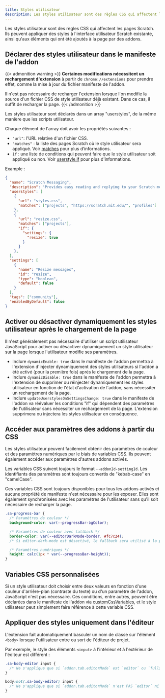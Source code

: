 ```yaml
---
title: Styles utilisateur
description: Les styles utilisateur sont des règles CSS qui affectent les pages Scratch. Ils peuvent appliquer des styles à l'interface utilisateur Scratch existante, ainsi qu'aux éléments qui ont été ajoutés à la page par des addons.
---
```


Les styles utilisateur sont des règles CSS qui affectent les pages Scratch. Ils peuvent appliquer des styles à l'interface utilisateur Scratch existante, ainsi qu'aux éléments qui ont été ajoutés à la page par des addons.


## Déclarer des styles utilisateur dans le manifeste de l'addon

{{< admonition warning >}}
**Certaines modifications nécessitent un rechargement d'extension** à partir de `chrome://extensions` pour prendre effet, comme la mise à jour du fichier manifeste de l'addon.

Il n'est pas nécessaire de recharger l'extension lorsque l'on modifie la source d'un fichier CSS de style utilisateur déjà existant. Dans ce cas, il suffit de recharger la page.
{{< /admonition >}}

Les styles utilisateur sont déclarés dans un array "userstyles", de la même manière que les scripts utilisateur.

Chaque élément de l'array doit avoir les propriétés suivantes :
- `"url"`: l'URL relative d'un fichier CSS.
- `"matches"` : la liste des pages Scratch où le style utilisateur sera appliqué. Voir [matches](/docs/reference/addon-manifest/#matches) pour plus d'informations.
- `if` : une liste de conditions qui peuvent faire que le style utilisateur soit appliqué ou non. Voir [userstyle.if](https://scratchaddons.com/docs/reference/addon-manifest/#if) pour plus d'informations.

Example :
```json
{
  "name": "Scratch Messaging",
  "description": "Provides easy reading and replying to your Scratch messages.",
  "userstyles": [
    {
      "url": "styles.css",
      "matches": ["projects", "https://scratch.mit.edu/", "profiles"]
    },
    {
      "url": "resize.css",
      "matches": ["projects"],
      "if": {
        "settings": {
          "resize": true
        }
      }
    },
  ],
  "settings": [
    {
      "name": "Resize messages",
      "id": "resize",
      "type": "boolean",
      "default": false
    }
  ],
  "tags": ["community"],
  "enabledByDefault": false
}
```


## Activer ou désactiver dynamiquement les styles utilisateur après le chargement de la page

Il n'est généralement pas nécessaire d'utiliser un script utilisateur JavaScript pour activer ou désactiver dynamiquement un style utilisateur sur la page lorsque l'utilisateur modifie ses paramètres.

- Inclure `dynamicEnable: true` dans le manifeste de l'addon permettra à l'extension d'injecter dynamiquement des styles utilisateurs si l'addon a été activé (pour la première fois) après le chargement de la page.
- Inclure `dynamicDisable: true` dans le manifeste de l'addon permettra à l'extension de supprimer ou réinjecter dynamiquement les styles utilisateur en fonction de l'état d'activation de l'addon, sans nécessiter un rechargement de la page.
- Inclure `updateUserstylesOnSettingsChange: true` dans le manifeste de l'addon va réévaluer les conditions "if" qui dépendent des paramètres de l'utilisateur sans nécessiter un rechargement de la page. L'extension supprimera ou injectera les styles utilisateur en conséquence.


## Accéder aux paramètres des addons à partir du CSS

Les styles utilisateur peuvent facilement obtenir des paramètres de couleur et des paramètres numériques par le biais de variables CSS. Ils peuvent également accéder aux paramètres d'autres addons activés.

Les variables CSS suivent toujours le format `--addonId-settingId`. Les identifiants des paramètres sont toujours convertis de "kebab-case" en "camelCase".

Ces variables CSS sont toujours disponibles pour tous les addons activés et aucune propriété de manifeste n'est nécessaire pour les exposer. Elles sont également synchronisées avec les paramètres de l'utilisateur sans qu'il soit nécessaire de recharger la page.

```css
.sa-progress-bar {
  /* Paramètres de couleur */
  background-color: var(--progressBar-bgColor);

  /* Paramètres de couleur avec fallback */
  border-color: var(--editorDarkMode-border, #fc7c24);
  /* Si editor-dark-mode est désactivé, le fallback sera utilisé à la place. */

  /* Paramètres numériques */
  height: calc(1px * var(--progressBar-height));
}
```


## Variables CSS personnalisées

Si un style utilisateur doit choisir entre deux valeurs en fonction d'une couleur d'arrière-plan (contraste du texte) ou d'un paramètre de l'addon, JavaScript n'est pas nécessaire. Ces conditions, entre autres, peuvent être déclarées dans le manifeste de l'addon via [customCssVariables](/docs/reference/addon-manifest/#customcssvariables), et le style utilisateur peut simplement faire référence à cette variable CSS.


## Appliquer des styles uniquement dans l'éditeur

L'extension fait automatiquement basculer un nom de classe sur l'élément `<body>` lorsque l'utilisateur entre ou sort de l'éditeur de projet.

Par exemple, le style des éléments `<input>` à l'intérieur et à l'extérieur de l'éditeur est différent :
```css
.sa-body-editor input {
  /* Ne s'applique que si `addon.tab.editorMode` est `editor` ou `fullscreen` */
}

body:not(.sa-body-editor) input {
  /* Ne s'applique que si `addon.tab.editorMode` n'est PAS `editor` ni `fullscreen`. */
}
```
